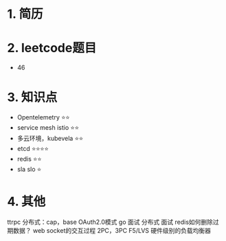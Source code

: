 # 1. 简历

# 2. leetcode题目

- 46

# 3. 知识点

- Opentelemetry ⭐⭐
- service mesh istio ⭐⭐
- 多云环境，kubevela ⭐⭐
- etcd  ⭐⭐⭐⭐
- redis ⭐⭐
- sla slo ⭐



# 4. 其他

ttrpc
分布式：cap，base
OAuth2.0模式
go 面试
分布式 面试
redis如何删除过期数据？
web socket的交互过程
2PC，3PC
F5/LVS 硬件级别的负载均衡器


